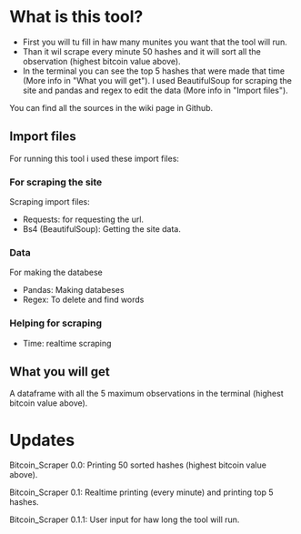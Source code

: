 # What is this tool?
- First you will tu fill in haw many munites you want that the tool will run.
- Than it wil scrape every minute 50 hashes and it will sort all the observation (highest bitcoin value above).
- In the terminal you can see the top 5 hashes that were made that time (More info in "What you will get").
    I used BeautifulSoup for scraping the site and pandas and regex to edit the data (More info in "Import files").

You can find all the sources in the wiki page in Github.

## Import files
For running this tool i used these import files:

### For scraping the site
Scraping import files:
- Requests: for requesting the url.
- Bs4 (BeautifulSoup): Getting the site data.
### Data
For making the databese
- Pandas: Making databeses
- Regex: To delete and find words
### Helping for scraping
- Time: realtime scraping

## What you will get
A dataframe with all the 5 maximum observations in the terminal (highest bitcoin value above).

# Updates
Bitcoin_Scraper 0.0: Printing 50 sorted hashes (highest bitcoin value above).

Bitcoin_Scraper 0.1: Realtime printing (every minute) and printing top 5 hashes.

Bitcoin_Scraper 0.1.1: User input for haw long the tool will run.
